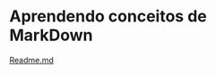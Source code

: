 # Aprendendo conceitos de MarkDown

[Readme.md](https://github.com/LuanaGarcia/exercise-markdown/blob/master/README.md)